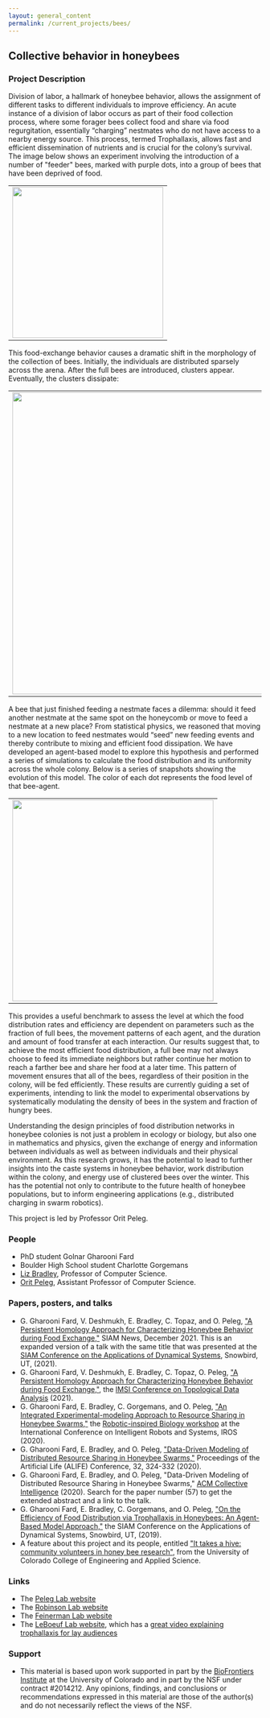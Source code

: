 ```yaml
---
layout: general_content
permalink: /current_projects/bees/
---
```


<h2>Collective behavior in honeybees</h2>


<h3>Project Description</h3>


Division of labor, a hallmark of honeybee behavior, allows the
assignment of different tasks to different individuals to improve
efficiency.  An acute instance of a division of labor occurs as part
of their food collection process, where some forager bees collect food
and share via food regurgitation, essentially “charging” nestmates who
do not have access to a nearby energy source.  This process, termed
Trophallaxis, allows fast and efficient dissemination of nutrients and
is crucial for the colony’s survival.  The image below shows an
experiment involving the introduction of a number of "feeder" bees,
marked with purple dots, into a group of bees that have been deprived
of food.

<TABLE BORDER=0 CELLSPACING=8 CELLPADDING=8>
<TR ALIGN=Center>

<TD><A HREF="{{ '/assets/images/trophallaxis-instance.jpg' | relative_url }}" width="500"
onMouseMove="window.status='Show this image a little larger'; return
true"><IMG SRC="{{ '/assets/images/trophallaxis-instance.jpg' | relative_url }}" width="300"></A></TD>

</TR>
</TABLE>

This food-exchange behavior causes a dramatic shift in the morphology
of the collection of bees.  Initially, the individuals are distributed
sparsely across the arena.  After the full bees are introduced,
clusters appear.  Eventually, the clusters dissipate:

<TABLE BORDER=0 CELLSPACING=8 CELLPADDING=8>
<TR ALIGN=Center>

<TD><A HREF="{{ '/assets/images/trophallaxis-experiment.jpg' | relative_url }}" width="700"
onMouseMove="window.status='Show this image a little larger'; return
true"><IMG SRC="{{ '/assets/images/trophallaxis-experiment.jpg' | relative_url }}" width="600"></A></TD>

</TR>
</TABLE>

A bee that just finished feeding a nestmate faces a dilemma: should it
feed another nestmate at the same spot on the honeycomb or move to
feed a nestmate at a new place?  From statistical physics, we reasoned
that moving to a new location to feed nestmates would “seed” new
feeding events and thereby contribute to mixing and efficient food
dissipation.  We have developed an agent-based model to explore this
hypothesis and performed a series of simulations to calculate the food
distribution and its uniformity across the whole colony.  Below is a
series of snapshots showing the evolution of this model.  The color of
each dot represents the food level of that bee-agent.

<TABLE BORDER=0 CELLSPACING=8 CELLPADDING=8>
<TR ALIGN=Center>

<TD><A HREF="{{ '/assets/images/trophallaxis-abm.jpg' | relative_url }}" width="500"
onMouseMove="window.status='Show this image a little larger'; return
true"><IMG SRC="{{ '/assets/images/trophallaxis-abm.jpg' | relative_url }}" width="400"></A></TD>

</TR>
</TABLE>

This provides a useful benchmark to assess the level at which the food
distribution rates and efficiency are dependent on parameters such as
the fraction of full bees, the movement patterns of each agent, and
the duration and amount of food transfer at each interaction.  Our
results suggest that, to achieve the most efficient food distribution,
a full bee may not always choose to feed its immediate neighbors but
rather continue her motion to reach a farther bee and share her food
at a later time.  This pattern of movement ensures that all of the
bees, regardless of their position in the colony, will be fed
efficiently.  These results are currently guiding a set of
experiments, intending to link the model to experimental observations
by systematically modulating the density of bees in the system and
fraction of hungry bees.


Understanding the design principles of food distribution networks in
honeybee colonies is not just a problem in ecology or biology, but
also one in mathematics and physics, given the exchange of energy and
information between individuals as well as between individuals and
their physical environment.  As this research grows, it has the
potential to lead to further insights into the caste systems in
honeybee behavior, work distribution within the colony, and energy use
of clustered bees over the winter.  This has the potential not only to
contribute to the future health of honeybee populations, but to inform
engineering applications (e.g., distributed charging in swarm
robotics).


This project is led by Professor Orit Peleg.


<h3> People</h3>
<ul>
    <li>
    PhD student Golnar Gharooni Fard
    </li>
    <li>
    Boulder High School student Charlotte Gorgemans
    </li>
    <li>
    <a href="{{ '/' | relative_url }}"> Liz Bradley</a>, Professor of Computer
    Science.
    </li>
    <li> 
    <a href="https://www.colorado.edu/cs/orit-peleg"> Orit Peleg</a>,
    Assistant Professor of Computer Science.
    </li>
</ul>


<h3> Papers, posters, and talks</h3>
<ul>
    <li> G. Gharooni Fard, V. Deshmukh, E. Bradley, C. Topaz, and
    O. Peleg,
    <a href="https://sinews.siam.org/Details-Page/a-persistent-homology-approach-to-characterize-honeybee-behavior-during-food-exchange">"A
    Persistent Homology Approach for Characterizing Honeybee Behavior
    during Food Exchange,"</a> SIAM News, December 2021.  This is an
    expanded version of a talk with the same title that was presented at
    the <a href="https://meetings.siam.org/sess/dsp_talk.cfm?p=113076">SIAM
    Conference on the Applications of Dynamical Systems</a>, Snowbird, UT,
    (2021).
    </li>
    <li> G. Gharooni Fard, V. Deshmukh, E. Bradley, C. Topaz, O. Peleg,
    <a href="{{ '/assets/bees/IMSI_TDA_poster.pdf' | relative_url }}">
    "A Persistent Homology Approach for Characterizing Honeybee Behavior
    during Food Exchange,"</a>,
    the <a href="https://www.imsi.institute/topological-data-analysis/#schedule">IMSI
    Conference on Topological Data Analysis</a> (2021).
    </li>
    <li> G. Gharooni Fard, E. Bradley, C. Gorgemans, and
    O. Peleg, <a href="https://ggfardcom.files.wordpress.com/2020/10/iros-poster-2020.pdf">"An
    Integrated Experimental-modeling Approach to Resource Sharing in
    Honeybee Swarms,"</a> the
    <a href="http://gravishlab.ucsd.edu/iros2020/">Robotic-inspired
    Biology workshop</a> at the International Conference on Intelligent
    Robots and Systems, IROS (2020).
    </li>
    <li> G. Gharooni Fard, E. Bradley, and O. Peleg,
    <a href="https://direct.mit.edu/isal/proceedings/isal2020/32/324/98457">
    "Data-Driven Modeling of Distributed Resource Sharing in Honeybee
    Swarms,"</a> Proceedings of the Artificial Life (ALIFE) Conference,
    32, 324-332 (2020).
    </li>
    <li> G. Gharooni Fard, E. Bradley, and O. Peleg, "Data-Driven Modeling
    of Distributed Resource Sharing in Honeybee
    Swarms," <a href="http://2020.conference.ci/"> ACM Collective
    Intelligence</a> (2020).  Search for the paper number (57) to get the
    extended abstract and a link to the talk.
    </li>
    <li> G. Gharooni Fard, E. Bradley, C. Gorgemans, and
    O. Peleg, <a href="https://meetings.siam.org/sess/dsp_talk.cfm?p=99510">
    "On the Efficiency of Food Distribution via Trophallaxis in Honeybees:
    An Agent-Based Model Approach,"</a> the SIAM Conference on the
    Applications of Dynamical Systems, Snowbird, UT, (2019).
    </li>
    <li>
    A feature about this project and its people, entitled
    <a href="https://www.colorado.edu/engineering/2021/07/08/it-takes-hive-community-volunteers-honey-bee-research">
    "It takes a hive: community volunteers in honey bee research"</a>, from
    the University of Colorado College of Engineering and Applied Science.
    </li>
</ul>


<h3> Links</h3>
<ul>
    <li>
    The <a href="https://www.peleglab.com">Peleg Lab website</a>
    </li>
    <li>
    The <a href="https://lab.igb.illinois.edu/robinson/">Robinson Lab
    website</a>
    </li>
    <li>
    The <a href="http://www.weizmann.ac.il/complex/feinerman/">Feinerman
    Lab website</a>
    </li>
    <li> The <a href=" http://adrialeboeuf.com/">LeBoeuf Lab website</a>,
    which has a <a href="https://youtu.be/e84sjk8z3lE">great video
    explaining trophallaxis for lay audiences</a>
    </li>
</ul>


<h3> Support</h3>
<ul>
    <li> This material is based upon work supported in part by the
    <a href="https://www.colorado.edu/biofrontiers/">
    BioFrontiers Institute</a> at the University of Colorado and in part
    by the NSF under contract #2014212.  Any opinions, findings, and
    conclusions or recommendations expressed in this material are those of
    the author(s) and do not necessarily reflect the views of the NSF.
    </li>
</ul>

<BR>

<IMG SRC="{{ '/assets/gifs/rainbow.gif' | relative_url }}" WIDTH="350" HEIGHT="5">   
